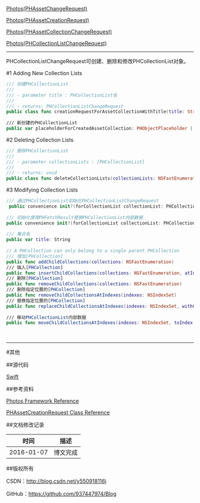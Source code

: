 [Photos(PHAssetChangeRequest)](https://github.com/937447974/Blog/blob/master/IOS/Media%20Layer/Photos/Photos(PHAssetChangeRequest).md)

[Photos(PHAssetCreationRequest)](https://github.com/937447974/Blog/blob/master/IOS/Media%20Layer/Photos/Photos(PHAssetCreationRequest).md)

[Photos(PHAssetCollectionChangeRequest)](https://github.com/937447974/Blog/blob/master/IOS/Media%20Layer/Photos/Photos(PHAssetCollectionChangeRequest).md)

[Photos(PHCollectionListChangeRequest)](https://github.com/937447974/Blog/blob/master/IOS/Media%20Layer/Photos/Photos(PHCollectionListChangeRequest).md)

----

PHCollectionListChangeRequest可创建、删除和修改PHCollectionList对象。

#1 Adding New Collection Lists

```swift
/// 创建PHCollectionList
///
/// - parameter title : PHCollectionList名
///
/// - returns: PHCollectionListChangeRequest
public class func creationRequestForAssetCollectionWithTitle(title: String) -> Self
    
/// 新创建的PHCollectionList
public var placeholderForCreatedAssetCollection: PHObjectPlaceholder { get }
```

#2 Deleting Collection Lists

```swift
/// 删除PHCollectionList
///
/// - parameter collectionLists : [PHCollectionList]
///
/// - returns: void
public class func deleteCollectionLists(collectionLists: NSFastEnumeration)
```

#3 Modifying Collection Lists

```swift
/// 通过PHCollectionList初始化PHCollectionListChangeRequest
 public convenience init?(forCollectionList collectionList: PHCollectionList)
    
/// 初始化使用PHFetchResult替换PHCollectionList内部数据
public convenience init?(forCollectionList collectionList: PHCollectionList, childCollections: PHFetchResult)
    
/// 集合名
public var title: String
    
// A PHCollection can only belong to a single parent PHCollection
/// 增加[PHCollection]
public func addChildCollections(collections: NSFastEnumeration)
/// 插入[PHCollection]
public func insertChildCollections(collections: NSFastEnumeration, atIndexes indexes: NSIndexSet)
/// 删除[PHCollection]
public func removeChildCollections(collections: NSFastEnumeration)
/// 删除指定位置的[PHCollection]
public func removeChildCollectionsAtIndexes(indexes: NSIndexSet)
/// 替换指定位置的[PHCollection]
public func replaceChildCollectionsAtIndexes(indexes: NSIndexSet, withChildCollections collections: NSFastEnumeration)
    
/// 移动PHCollectionList内部数据
public func moveChildCollectionsAtIndexes(indexes: NSIndexSet, toIndex: Int)
```

&#160;

----------

#其他

##源代码

[Swift](https://github.com/937447974/Swift)

##参考资料

[Photos Framework Reference](https://developer.apple.com/library/ios/documentation/Photos/Reference/Photos_Framework/index.html)

[PHAssetCreationRequest Class Reference](https://developer.apple.com/library/ios/documentation/Photos/Reference/PHAssetCreationRequest_Class/index.html)

##文档修改记录

| 时间 | 描述 |
| ---- | ---- |
| 2016-01-07 | 博文完成 |

##版权所有

CSDN：http://blog.csdn.net/y550918116j

GitHub：https://github.com/937447974/Blog